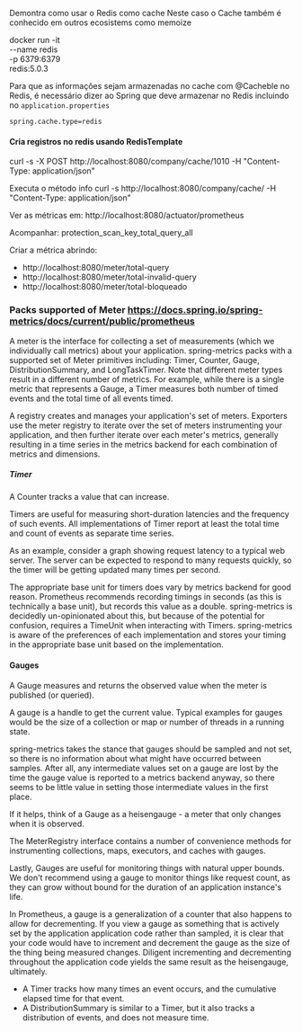 

Demontra como usar o Redis como cache
Neste caso o Cache também é conhecido em outros ecosistems como memoize

docker run -it \
    --name redis \
    -p 6379:6379 \
    redis:5.0.3
    
Para que as informações sejam armazenadas no cache com @Cacheble no Redis, é necessário dizer ao Spring que deve armazenar no Redis incluindo no `application.properties`
 
```
spring.cache.type=redis
```


#### Cria registros no redis usando RedisTemplate

curl -s -X POST http://localhost:8080/company/cache/1010 -H "Content-Type: application/json"

Executa o método info
curl -s http://localhost:8080/company/cache/ -H "Content-Type: application/json"


Ver as métricas em: http://localhost:8080/actuator/prometheus

Acompanhar: protection_scan_key_total_query_all

Criar a métrica abrindo:
- http://localhost:8080/meter/total-query
- http://localhost:8080/meter/total-invalid-query
- http://localhost:8080/meter/total-bloqueado


### Packs supported of Meter https://docs.spring.io/spring-metrics/docs/current/public/prometheus

A meter is the interface for collecting a set of measurements (which we individually call metrics) about your application. spring-metrics packs with a supported set of Meter primitives including: Timer, Counter, Gauge, DistributionSummary, and LongTaskTimer. Note that different meter types result in a different number of metrics. For example, while there is a single metric that represents a Gauge, a Timer measures both number of timed events and the total time of all events timed.

A registry creates and manages your application's set of meters. Exporters use the meter registry to iterate over the set of meters instrumenting your application, and then further iterate over each meter's metrics, generally resulting in a time series in the metrics backend for each combination of metrics and dimensions.

##### Timer
A Counter tracks a value that can increase. 

Timers are useful for measuring short-duration latencies and the frequency of such events. All implementations of Timer report at least the total time and count of events as separate time series.

As an example, consider a graph showing request latency to a typical web server. The server can be expected to respond to many requests quickly, so the timer will be getting updated many times per second.

The appropriate base unit for timers does vary by metrics backend for good reason. Prometheus recommends recording timings in seconds (as this is technically a base unit), but records this value as a double. spring-metrics is decidedly un-opinionated about this, but because of the potential for confusion, requires a TimeUnit when interacting with Timers. spring-metrics is aware of the preferences of each implementation and stores your timing in the appropriate base unit based on the implementation.

#### Gauges
A Gauge measures and returns the observed value when the meter is published (or queried).

A gauge is a handle to get the current value. Typical examples for gauges would be the size of a collection or map or number of threads in a running state.

spring-metrics takes the stance that gauges should be sampled and not set, so there is no information about what might have occurred between samples. After all, any intermediate values set on a gauge are lost by the time the gauge value is reported to a metrics backend anyway, so there seems to be little value in setting those intermediate values in the first place.

If it helps, think of a Gauge as a heisengauge - a meter that only changes when it is observed.

The MeterRegistry interface contains a number of convenience methods for instrumenting collections, maps, executors, and caches with gauges.

Lastly, Gauges are useful for monitoring things with natural upper bounds. We don't recommend using a gauge to monitor things like request count, as they can grow without bound for the duration of an application instance's life.

In Prometheus, a gauge is a generalization of a counter that also happens to allow for decrementing. If you view a gauge as something that is actively set by the application application code rather than sampled, it is clear that your code would have to increment and decrement the gauge as the size of the thing being measured changes. Diligent incrementing and decrementing throughout the application code yields the same result as the heisengauge, ultimately.



- A Timer tracks how many times an event occurs, and the cumulative elapsed time for that event.
- A DistributionSummary is similar to a Timer, but it also tracks a distribution of events, and does not measure time.


